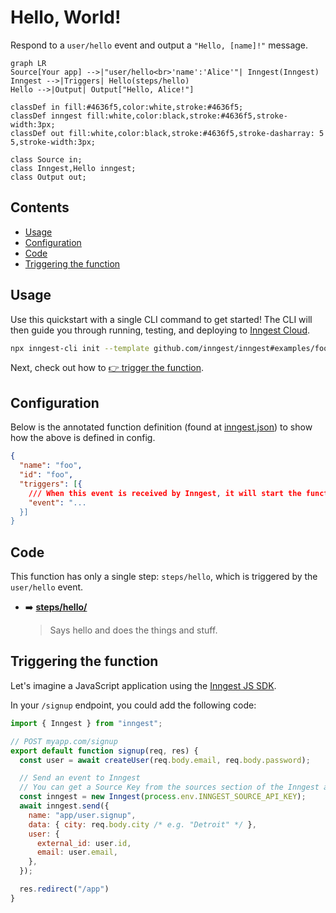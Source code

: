 # Hello, World!

<!-- Insert a short summary of the function. It should be no longer than a single paragraph -->
Respond to a `user/hello` event and output a `"Hello, [name]!"` message.

<!-- Define a flowchart to visually show how the function will work -->
<!-- https://mermaid.live/ is a great tool for this, and docs are at https://mermaid-js.github.io/mermaid/#/flowchart -->
```mermaid
graph LR
Source[Your app] -->|"user/hello<br>'name':'Alice'"| Inngest(Inngest)
Inngest -->|Triggers| Hello(steps/hello)
Hello -->|Output| Output["Hello, Alice!"]

classDef in fill:#4636f5,color:white,stroke:#4636f5;
classDef inngest fill:white,color:black,stroke:#4636f5,stroke-width:3px;
classDef out fill:white,color:black,stroke:#4636f5,stroke-dasharray: 5 5,stroke-width:3px;

class Source in;
class Inngest,Hello inngest;
class Output out;
```

<!-- To go along with the visual diagram, you can optionally add some numbered steps here to show the same flow -->
<!-- This may not always be required or appropriate, e.g. if there are some async actions happening --> 

## Contents

<!-- A table of contents for your example, covering a few key areas -->
- [Usage](#usage)
- [Configuration](#configuration)
- [Code](#code)
- [Triggering the function](#triggering-the-function)

## Usage

<!-- A quick view of how to get started with the template. -->
<!-- The CLI can guide them -->
Use this quickstart with a single CLI command to get started! The CLI will then guide you through running, testing, and deploying to [Inngest Cloud](https//inngest.com/sign-up?ref=github-example).

```sh
npx inngest-cli init --template github.com/inngest/inngest#examples/foo
```

Next, check out how to [👉 trigger the function](#triggering-the-function).

## Configuration

<!-- An annotated version of the `inngest.json|cue` file to help the user firm up the understanding of how the config works.-->

Below is the annotated function definition (found at [inngest.json](/inngest.json)) to show how the above is defined in config.

```json
{
  "name": "foo",
  "id": "foo",
  "triggers": [{
    /// When this event is received by Inngest, it will start the function
    "event": "...
  }]
}
```

## Code

This function has only a single step: `steps/hello`, which is triggered by the `user/hello` event.

<!-- A brief summary of where to find the various steps in the code and any other interesting configuration -->
- ➡️ [**steps/hello/**](/steps/hello)
  > Says hello and does the things and stuff.

## Triggering the function

<!-- Instructions for how the user should trigger the function from their infrastructure (or source) -->

Let's imagine a JavaScript application using the [Inngest JS SDK](https://github.com/inngest/inngest-js#readme).

In your `/signup` endpoint, you could add the following code:

```js
import { Inngest } from "inngest";

// POST myapp.com/signup
export default function signup(req, res) {
  const user = await createUser(req.body.email, req.body.password);

  // Send an event to Inngest
  // You can get a Source Key from the sources section of the Inngest app
  const inngest = new Inngest(process.env.INNGEST_SOURCE_API_KEY);
  await inngest.send({
    name: "app/user.signup",
    data: { city: req.body.city /* e.g. "Detroit" */ },
    user: {
      external_id: user.id,
      email: user.email,
    },
  });

  res.redirect("/app")
}
```
